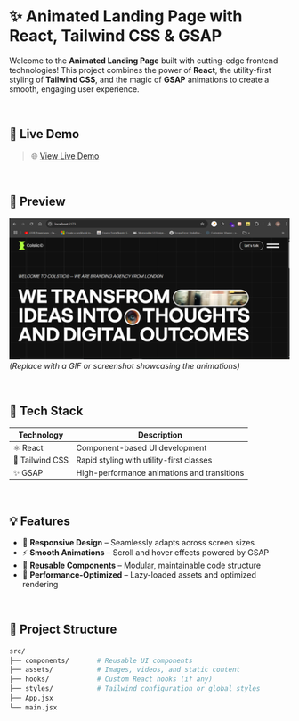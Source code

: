 # ✨ Animated Landing Page with React, Tailwind CSS & GSAP

Welcome to the **Animated Landing Page** built with cutting-edge frontend technologies! This project combines the power of **React**, the utility-first styling of **Tailwind CSS**, and the magic of **GSAP** animations to create a smooth, engaging user experience.

<br />

## 🚀 Live Demo

> 🌐 [View Live Demo](https://colstic.vercel.app/)  

<br />

## 📸 Preview


![Landing Page Preview](src/assets/images/preview.png)  
*(Replace with a GIF or screenshot showcasing the animations)*

<br />

## 🔧 Tech Stack

| Technology      | Description                                  |
|-----------------|----------------------------------------------|
| ⚛️ React        | Component-based UI development               |
| 🎨 Tailwind CSS | Rapid styling with utility-first classes     |
| ✨ GSAP         | High-performance animations and transitions  |

<br />

## 💡 Features

- 📱 **Responsive Design** – Seamlessly adapts across screen sizes  
- ⚡ **Smooth Animations** – Scroll and hover effects powered by GSAP  
- 🔁 **Reusable Components** – Modular, maintainable code structure  
- 🎯 **Performance-Optimized** – Lazy-loaded assets and optimized rendering

<br />

## 🧩 Project Structure

```bash
src/
├── components/       # Reusable UI components
├── assets/           # Images, videos, and static content
├── hooks/            # Custom React hooks (if any)
├── styles/           # Tailwind configuration or global styles
├── App.jsx
└── main.jsx
